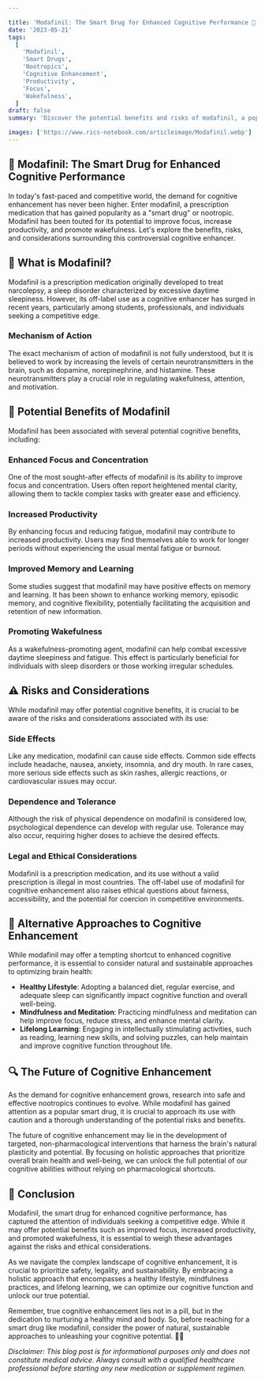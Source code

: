 ```yaml
---

title: 'Modafinil: The Smart Drug for Enhanced Cognitive Performance 💊'
date: '2023-05-21'
tags:
  [
    'Modafinil',
    'Smart Drugs',
    'Nootropics',
    'Cognitive Enhancement',
    'Productivity',
    'Focus',
    'Wakefulness',
  ]
draft: false
summary: 'Discover the potential benefits and risks of modafinil, a popular smart drug used for cognitive enhancement. From improving focus and productivity to promoting wakefulness, modafinil has gained attention as a performance-enhancing substance. 🧠💡'

images: ['https://www.rics-notebook.com/articleimage/Modafinil.webp']
---
```


## 🌟 Modafinil: The Smart Drug for Enhanced Cognitive Performance

In today's fast-paced and competitive world, the demand for cognitive enhancement has never been higher. Enter modafinil, a prescription medication that has gained popularity as a "smart drug" or nootropic. Modafinil has been touted for its potential to improve focus, increase productivity, and promote wakefulness. Let's explore the benefits, risks, and considerations surrounding this controversial cognitive enhancer.

## 🎯 What is Modafinil?

Modafinil is a prescription medication originally developed to treat narcolepsy, a sleep disorder characterized by excessive daytime sleepiness. However, its off-label use as a cognitive enhancer has surged in recent years, particularly among students, professionals, and individuals seeking a competitive edge.

### Mechanism of Action

The exact mechanism of action of modafinil is not fully understood, but it is believed to work by increasing the levels of certain neurotransmitters in the brain, such as dopamine, norepinephrine, and histamine. These neurotransmitters play a crucial role in regulating wakefulness, attention, and motivation.

## 🧠 Potential Benefits of Modafinil

Modafinil has been associated with several potential cognitive benefits, including:

### Enhanced Focus and Concentration

One of the most sought-after effects of modafinil is its ability to improve focus and concentration. Users often report heightened mental clarity, allowing them to tackle complex tasks with greater ease and efficiency.

### Increased Productivity

By enhancing focus and reducing fatigue, modafinil may contribute to increased productivity. Users may find themselves able to work for longer periods without experiencing the usual mental fatigue or burnout.

### Improved Memory and Learning

Some studies suggest that modafinil may have positive effects on memory and learning. It has been shown to enhance working memory, episodic memory, and cognitive flexibility, potentially facilitating the acquisition and retention of new information.

### Promoting Wakefulness

As a wakefulness-promoting agent, modafinil can help combat excessive daytime sleepiness and fatigue. This effect is particularly beneficial for individuals with sleep disorders or those working irregular schedules.

## ⚠️ Risks and Considerations

While modafinil may offer potential cognitive benefits, it is crucial to be aware of the risks and considerations associated with its use:

### Side Effects

Like any medication, modafinil can cause side effects. Common side effects include headache, nausea, anxiety, insomnia, and dry mouth. In rare cases, more serious side effects such as skin rashes, allergic reactions, or cardiovascular issues may occur.

### Dependence and Tolerance

Although the risk of physical dependence on modafinil is considered low, psychological dependence can develop with regular use. Tolerance may also occur, requiring higher doses to achieve the desired effects.

### Legal and Ethical Considerations

Modafinil is a prescription medication, and its use without a valid prescription is illegal in most countries. The off-label use of modafinil for cognitive enhancement also raises ethical questions about fairness, accessibility, and the potential for coercion in competitive environments.

## 🌿 Alternative Approaches to Cognitive Enhancement

While modafinil may offer a tempting shortcut to enhanced cognitive performance, it is essential to consider natural and sustainable approaches to optimizing brain health:

- **Healthy Lifestyle**: Adopting a balanced diet, regular exercise, and adequate sleep can significantly impact cognitive function and overall well-being.
- **Mindfulness and Meditation**: Practicing mindfulness and meditation can help improve focus, reduce stress, and enhance mental clarity.
- **Lifelong Learning**: Engaging in intellectually stimulating activities, such as reading, learning new skills, and solving puzzles, can help maintain and improve cognitive function throughout life.

## 🔍 The Future of Cognitive Enhancement

As the demand for cognitive enhancement grows, research into safe and effective nootropics continues to evolve. While modafinil has gained attention as a popular smart drug, it is crucial to approach its use with caution and a thorough understanding of the potential risks and benefits.

The future of cognitive enhancement may lie in the development of targeted, non-pharmacological interventions that harness the brain's natural plasticity and potential. By focusing on holistic approaches that prioritize overall brain health and well-being, we can unlock the full potential of our cognitive abilities without relying on pharmacological shortcuts.

## 🔑 Conclusion

Modafinil, the smart drug for enhanced cognitive performance, has captured the attention of individuals seeking a competitive edge. While it may offer potential benefits such as improved focus, increased productivity, and promoted wakefulness, it is essential to weigh these advantages against the risks and ethical considerations.

As we navigate the complex landscape of cognitive enhancement, it is crucial to prioritize safety, legality, and sustainability. By embracing a holistic approach that encompasses a healthy lifestyle, mindfulness practices, and lifelong learning, we can optimize our cognitive function and unlock our true potential.

Remember, true cognitive enhancement lies not in a pill, but in the dedication to nurturing a healthy mind and body. So, before reaching for a smart drug like modafinil, consider the power of natural, sustainable approaches to unleashing your cognitive potential. 🧠✨

_Disclaimer: This blog post is for informational purposes only and does not constitute medical advice. Always consult with a qualified healthcare professional before starting any new medication or supplement regimen._
